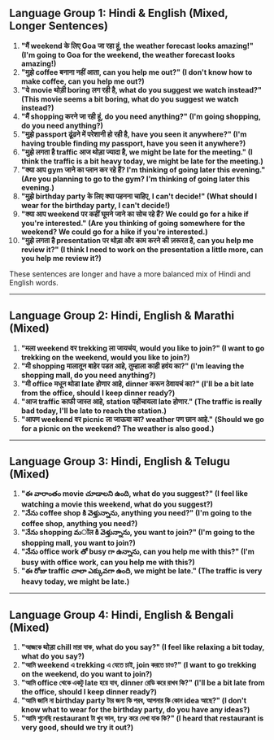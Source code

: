 ## Language Group 1: Hindi & English (Mixed, Longer Sentences)

1. **"मैं weekend के लिए Goa जा रहा हूं,  the weather forecast looks amazing!" (I'm going to Goa for the weekend, the weather forecast looks amazing!)**
2. **"मुझे  coffee  बनाना नहीं आता, can you help me out?" (I don't know how to make coffee, can you help me out?)**
3. **"ये  movie  थोड़ी boring लग रही है, what do you suggest we watch instead?" (This movie seems a bit boring, what do you suggest we watch instead?)**
4. **"मैं  shopping  करने जा रही हूं, do you need anything?" (I'm going shopping, do you need anything?)**
5. **"मुझे  passport  ढूंढने में परेशानी हो रही है, have you seen it anywhere?" (I'm having trouble finding my passport, have you seen it anywhere?)**
6. **"मुझे लगता है  traffic  आज थोड़ा ज्यादा है, we might be late for the meeting." (I think the traffic is a bit heavy today, we might be late for the meeting.)**
7. **"क्या आप  gym  जाने का प्लान कर रहे हैं? I'm thinking of going later this evening." (Are you planning to go to the gym? I'm thinking of going later this evening.)**
8. **"मुझे  birthday party  के लिए क्या पहनना चाहिए, I can't decide!" (What should I wear for the birthday party, I can't decide!)**
9. **"क्या आप  weekend  पर कहीं घूमने जाने का सोच रहे हैं? We could go for a hike if you're interested." (Are you thinking of going somewhere for the weekend? We could go for a hike if you're interested.)**
10. **"मुझे लगता है  presentation  पर थोड़ा और काम करने की ज़रूरत है, can you help me review it?" (I think I need to work on the presentation a little more, can you help me review it?)**

These sentences are longer and have a more balanced mix of Hindi and English words.

---

## Language Group 2: Hindi, English & Marathi (Mixed)

1. **"मला  weekend  वर  trekking  ला जायचंय, would you like to join?" (I want to go trekking on the weekend, would you like to join?)**
2. **"मी  shopping  मालातून बाहेर पडत आहे, तुम्हाला काही हवंय का?" (I'm leaving the shopping mall, do you need anything?)**
3. **"मी  office  मधून थोडा late होणार आहे,  dinner  करून ठेवायचं का?" (I'll be a bit late from the office, should I keep dinner ready?)**
4. **"आज  traffic  काफी जास्त आहे,  station  पहोंचायला  late  होणार." (The traffic is really bad today, I'll be late to reach the station.)**
5. **"आपण  weekend  वर  picnic  ला जाऊया का?  weather  पण छान आहे." (Should we go for a picnic on the weekend? The weather is also good.)**

---

## Language Group 3: Hindi, English & Telugu (Mixed)

1. **"ఈ వారాంతం  movie  చూడాలని ఉంది, what do you suggest?" (I feel like watching a movie this weekend, what do you suggest?)**
2. **"నేను  coffee  shop  కి వెళ్తున్నాను, anything you need?" (I'm going to the coffee shop, anything you need?)**
3. **"నేను  shopping  మॉल  కి వెళ్తున్నాను,  you want to join?" (I'm going to the shopping mall, you want to join?)**
4. **"నేను  office  work  తో  busy  గా ఉన్నాను, can you help me with this?" (I'm busy with office work, can you help me with this?)**
5. **"ఈ రోజు  traffic  చాలా ఎక్కువగా ఉంది, we might be late." (The traffic is very heavy today, we might be late.)**

---

## Language Group 4: Hindi, English & Bengali (Mixed)

1. **"আজকে थोड़ा  chill  মারা যাক, what do you say?" (I feel like relaxing a bit today, what do you say?)**
2. **"আমি  weekend  এ  trekking  এ যেতে চাই,  join  করতে চাও?" (I want to go trekking on the weekend, do you want to join?)**
3. **"আমি  office  থেকে একটু  late  হয়ে যাব,  dinner  রেডি করে রাখব কি?" (I'll be a bit late from the office, should I keep dinner ready?)**
4. **"আমি জানি না  birthday party  টার জন্য কি পরব,  আপনার কি কোন  idea  আছে?" (I don't know what to wear for the birthday party, do you have any ideas?)**
5. **"আমি শুনেছি  restaurant  টা খুব ভাল,  try  করে দেখা যাক কি?" (I heard that restaurant is very good, should we try it out?)**
